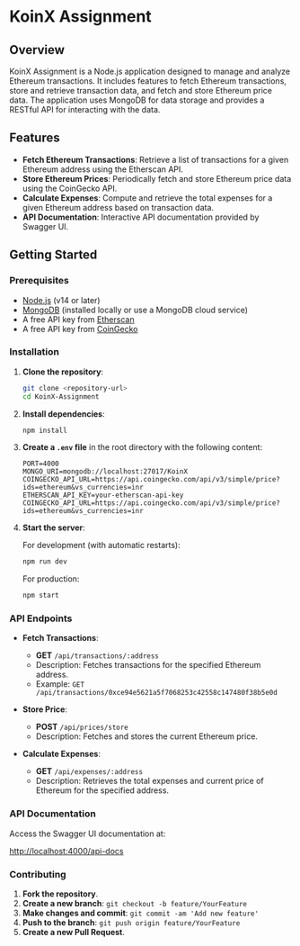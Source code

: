 # KoinX Assignment

## Overview

KoinX Assignment is a Node.js application designed to manage and analyze Ethereum transactions. It includes features to fetch Ethereum transactions, store and retrieve transaction data, and fetch and store Ethereum price data. The application uses MongoDB for data storage and provides a RESTful API for interacting with the data.

## Features

- **Fetch Ethereum Transactions**: Retrieve a list of transactions for a given Ethereum address using the Etherscan API.
- **Store Ethereum Prices**: Periodically fetch and store Ethereum price data using the CoinGecko API.
- **Calculate Expenses**: Compute and retrieve the total expenses for a given Ethereum address based on transaction data.
- **API Documentation**: Interactive API documentation provided by Swagger UI.

## Getting Started

### Prerequisites

- [Node.js](https://nodejs.org/) (v14 or later)
- [MongoDB](https://www.mongodb.com/) (installed locally or use a MongoDB cloud service)
- A free API key from [Etherscan](https://etherscan.io/apis)
- A free API key from [CoinGecko](https://coingecko.com/)

### Installation

1. **Clone the repository**:

    ```bash
    git clone <repository-url>
    cd KoinX-Assignment
    ```

2. **Install dependencies**:

    ```bash
    npm install
    ```

3. **Create a `.env` file** in the root directory with the following content:

    ```env
    PORT=4000
    MONGO_URI=mongodb://localhost:27017/KoinX
    COINGECKO_API_URL=https://api.coingecko.com/api/v3/simple/price?ids=ethereum&vs_currencies=inr
    ETHERSCAN_API_KEY=your-etherscan-api-key
    COINGECKO_API_URL=https://api.coingecko.com/api/v3/simple/price?ids=ethereum&vs_currencies=inr
    ```

4. **Start the server**:

    For development (with automatic restarts):

    ```bash
    npm run dev
    ```

    For production:

    ```bash
    npm start
    ```

### API Endpoints

- **Fetch Transactions**:
  
  - **GET** `/api/transactions/:address`
  - Description: Fetches transactions for the specified Ethereum address.
  - Example: `GET /api/transactions/0xce94e5621a5f7068253c42558c147480f38b5e0d`

- **Store Price**:
  
  - **POST** `/api/prices/store`
  - Description: Fetches and stores the current Ethereum price.

- **Calculate Expenses**:
  
  - **GET** `/api/expenses/:address`
  - Description: Retrieves the total expenses and current price of Ethereum for the specified address.

### API Documentation

Access the Swagger UI documentation at:

[http://localhost:4000/api-docs](http://localhost:4000/api-docs)

### Contributing

1. **Fork the repository**.
2. **Create a new branch**: `git checkout -b feature/YourFeature`
3. **Make changes and commit**: `git commit -am 'Add new feature'`
4. **Push to the branch**: `git push origin feature/YourFeature`
5. **Create a new Pull Request**.



